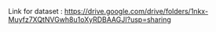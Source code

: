 Link for dataset : https://drive.google.com/drive/folders/1nkx-Muyfz7XQtNVGwh8u1oXyRDBAAGJI?usp=sharing
